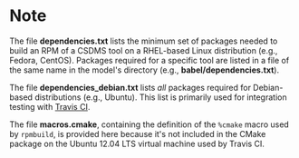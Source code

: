 # Note

The file **dependencies.txt** lists the minimum set of packages 
needed to build an RPM of a CSDMS tool
on a RHEL-based Linux distribution (e.g., Fedora, CentOS).
Packages required for a specific tool
are listed in a file of the same name
in the model's directory
(e.g., **babel/dependencies.txt**).

The file **dependencies_debian.txt** lists _all_ packages 
required for Debian-based distributions (e.g., Ubuntu).
This list is primarily used for integration testing
with [Travis CI](https://travis-ci.com/).

The file **macros.cmake**,
containing the definition of the `%cmake` macro
used by `rpmbuild`,
is provided here because
it's not included in the CMake package
on the Ubuntu 12.04 LTS virtual machine
used by Travis CI.
